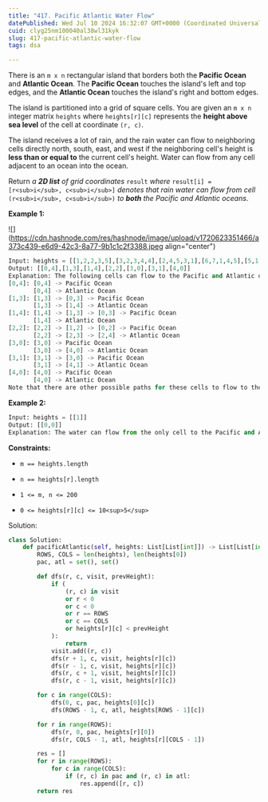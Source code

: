 ```yaml
---
title: "417. Pacific Atlantic Water Flow"
datePublished: Wed Jul 10 2024 16:32:07 GMT+0000 (Coordinated Universal Time)
cuid: clyg25nm100040al38wl31kyk
slug: 417-pacific-atlantic-water-flow
tags: dsa

---
```


There is an `m x n` rectangular island that borders both the **Pacific Ocean** and **Atlantic Ocean**. The **Pacific Ocean** touches the island's left and top edges, and the **Atlantic Ocean** touches the island's right and bottom edges.

The island is partitioned into a grid of square cells. You are given an `m x n` integer matrix `heights` where `heights[r][c]` represents the **height above sea level** of the cell at coordinate `(r, c)`.

The island receives a lot of rain, and the rain water can flow to neighboring cells directly north, south, east, and west if the neighboring cell's height is **less than or equal to** the current cell's height. Water can flow from any cell adjacent to an ocean into the ocean.

Return *a* ***2D list*** *of grid coordinates* `result` *where* `result[i] = [r<sub>i</sub>, c<sub>i</sub>]` *denotes that rain water can flow from cell* `(r<sub>i</sub>, c<sub>i</sub>)` *to* ***both*** *the Pacific and Atlantic oceans*.

**Example 1:**

![](https://cdn.hashnode.com/res/hashnode/image/upload/v1720623351466/a373c439-e6d9-42c3-8a77-9b1c1c2f3388.jpeg align="center")

```python
Input: heights = [[1,2,2,3,5],[3,2,3,4,4],[2,4,5,3,1],[6,7,1,4,5],[5,1,1,2,4]]
Output: [[0,4],[1,3],[1,4],[2,2],[3,0],[3,1],[4,0]]
Explanation: The following cells can flow to the Pacific and Atlantic oceans, as shown below:
[0,4]: [0,4] -> Pacific Ocean 
       [0,4] -> Atlantic Ocean
[1,3]: [1,3] -> [0,3] -> Pacific Ocean 
       [1,3] -> [1,4] -> Atlantic Ocean
[1,4]: [1,4] -> [1,3] -> [0,3] -> Pacific Ocean 
       [1,4] -> Atlantic Ocean
[2,2]: [2,2] -> [1,2] -> [0,2] -> Pacific Ocean 
       [2,2] -> [2,3] -> [2,4] -> Atlantic Ocean
[3,0]: [3,0] -> Pacific Ocean 
       [3,0] -> [4,0] -> Atlantic Ocean
[3,1]: [3,1] -> [3,0] -> Pacific Ocean 
       [3,1] -> [4,1] -> Atlantic Ocean
[4,0]: [4,0] -> Pacific Ocean 
       [4,0] -> Atlantic Ocean
Note that there are other possible paths for these cells to flow to the Pacific and Atlantic oceans.
```

**Example 2:**

```python
Input: heights = [[1]]
Output: [[0,0]]
Explanation: The water can flow from the only cell to the Pacific and Atlantic oceans.
```

**Constraints:**

* `m == heights.length`
    
* `n == heights[r].length`
    
* `1 <= m, n <= 200`
    
* `0 <= heights[r][c] <= 10<sup>5</sup>`
    

Solution:

```python
class Solution:
    def pacificAtlantic(self, heights: List[List[int]]) -> List[List[int]]:
        ROWS, COLS = len(heights), len(heights[0])
        pac, atl = set(), set()

        def dfs(r, c, visit, prevHeight):
            if (
                (r, c) in visit
                or r < 0
                or c < 0
                or r == ROWS
                or c == COLS
                or heights[r][c] < prevHeight
            ):
                return
            visit.add((r, c))
            dfs(r + 1, c, visit, heights[r][c])
            dfs(r - 1, c, visit, heights[r][c])
            dfs(r, c + 1, visit, heights[r][c])
            dfs(r, c - 1, visit, heights[r][c])

        for c in range(COLS):
            dfs(0, c, pac, heights[0][c])
            dfs(ROWS - 1, c, atl, heights[ROWS - 1][c])

        for r in range(ROWS):
            dfs(r, 0, pac, heights[r][0])
            dfs(r, COLS - 1, atl, heights[r][COLS - 1])

        res = []
        for r in range(ROWS):
            for c in range(COLS):
                if (r, c) in pac and (r, c) in atl:
                    res.append([r, c])
        return res
```